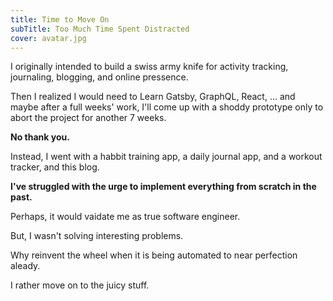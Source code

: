 ```yaml
---
title: Time to Move On
subTitle: Too Much Time Spent Distracted
cover: avatar.jpg
---
```


I originally intended to build a swiss army knife for activity tracking, journaling, blogging, and online pressence.

Then I realized I would need to Learn Gatsby, GraphQL, React, ... and maybe after a full weeks' work, I'll come up with a shoddy prototype only to abort the project for another 7 weeks.

**No thank you.**

Instead, I went with a habbit training app, a daily journal app, and a workout tracker, and this blog.

**I've struggled with the urge to implement everything from scratch in the past.**

Perhaps, it would vaidate me as true software engineer.

But, I wasn't solving interesting problems.

Why reinvent the wheel when it is being automated to near perfection aleady.

I rather move on to the juicy stuff.
